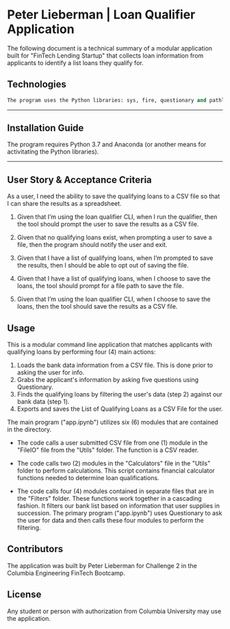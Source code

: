 # Peter Lieberman | Loan Qualifier Application

The following document is a technical summary of a modular application built for "FinTech Lending Startup" that collects loan information from applicants to identify a list loans they qualify for.


## Technologies

```python
The program uses the Python libraries: sys, fire, questionary and pathlib. The application requires a csvfile with bank loan data as the data input. The output is a csvfile with an optimized list of loans that is given to the user. The frontend of the application runs through the command line.
```
---

## Installation Guide

The program requires Python 3.7 and Anaconda (or another means for activitating the Python libraries).

---

## User Story & Acceptance Criteria

As a user, I need the ability to save the qualifying loans to a CSV file so that I can share the results as a spreadsheet.

1) Given that I’m using the loan qualifier CLI, when I run the qualifier, then the tool should prompt the user to save the results as a CSV file.

2) Given that no qualifying loans exist, when prompting a user to save a file, then the program should notify the user and exit.

3) Given that I have a list of qualifying loans, when I’m prompted to save the results, then I should be able to opt out of saving the file.

4) Given that I have a list of qualifying loans, when I choose to save the loans, the tool should prompt for a file path to save the file.

5) Given that I’m using the loan qualifier CLI, when I choose to save the loans, then the tool should save the results as a CSV file.

## Usage

This is a modular command line application that matches applicants with qualifying loans by performing four (4) main actions:

1) Loads the bank data information from a CSV file. This is done prior to asking the user for info.
2) Grabs the applicant's information by asking five questions using Questionary.
3) Finds the qualifying loans by filtering the user's data (step 2) against our bank data (step 1).
4) Exports and saves the List of Qualifying Loans as a CSV File for the user.

The main program ("app.ipynb") utilizes six (6) modules that are contained in the directory. 

- The code calls a user submitted CSV file from one (1) module in the "FileIO" file from the "Utils" folder. The function is a CSV reader.

- The code calls two (2) modules in the "Calculators" file in the "Utils" folder to perform calculations. This script contains financial calculator functions needed to determine loan qualifications.

- The code calls four (4) modules contained in separate files that are in the "Filters" folder. These functions work together in a cascading fashion. It filters our bank list based on information that user supplies in succession. The primary program ("app.ipynb") uses Questionary to ask the user for data and then calls these four modules to perform the filtering.


## Contributors

The application was built by Peter Lieberman for Challenge 2 in the Columbia Engineering FinTech Bootcamp.

## License

Any student or person with authorization from Columbia University may use the application.
